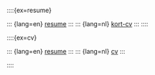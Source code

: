 

::::{ex=resume}

::: {lang=en}
[resume](https://github.com/captaincarmnlg/cv/blob/master/output/en-resume.pdf)
:::
::: {lang=nl}
[kort-cv](https://github.com/captaincarmnlg/cv/blob/master/output/nl-resume.pdf)
:::
::::

::::{ex=cv}

::: {lang=en}
[resume](https://github.com/captaincarmnlg/cv/blob/master/output/en-cv.pdf)
:::
::: {lang=nl}
[cv](https://github.com/captaincarmnlg/cv/blob/master/output/nl-cv.pdf)
:::


::::

<!-- My [curriculum vitae](http://castleamber.com/documents/perl-programmer-john-bokma-cv.pdf) (PDF) -->

